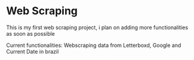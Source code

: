 <h1> Web Scraping</h1>

<p> This is my first web scraping project, i plan on adding more functionalities as soon as possible </p>
<p> Current functionalities: Webscraping data from Letterboxd, Google and Current Date in brazil </p>
